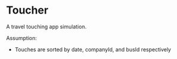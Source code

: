 # Toucher

A travel touching app simulation.

Assumption:
+ Touches are sorted by date, companyId, and busId respectively